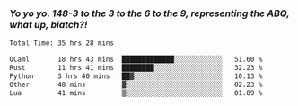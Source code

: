 ### ***Yo yo yo. 148-3 to the 3 to the 6 to the 9, representing the ABQ, what up, biatch?!***

<!--START_SECTION:waka-->

```txt
Total Time: 35 hrs 28 mins

OCaml       18 hrs 43 mins  █████████████░░░░░░░░░░░░   51.60 %
Rust        11 hrs 41 mins  ████████░░░░░░░░░░░░░░░░░   32.23 %
Python      3 hrs 40 mins   ██▓░░░░░░░░░░░░░░░░░░░░░░   10.13 %
Other       48 mins         ▓░░░░░░░░░░░░░░░░░░░░░░░░   02.23 %
Lua         41 mins         ▒░░░░░░░░░░░░░░░░░░░░░░░░   01.89 %
```

<!--END_SECTION:waka-->

<!--
**AJMC2002/AJMC2002** is a ✨ _special_ ✨ repository because its `README.md` (this file) appears on your GitHub profile.

Here are some ideas to get you started:

- 🔭 I’m currently working on ...
- 🌱 I’m currently learning ...
- 👯 I’m looking to collaborate on ...
- 🤔 I’m looking for help with ...
- 💬 Ask me about ...
- 📫 How to reach me: ...
- 😄 Pronouns: ...
- ⚡ Fun fact: ...
-->
